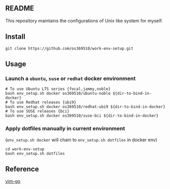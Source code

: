 ## README
This repository maintains the configurations of Unix like system for myself.  

## Install
```
git clone https://github.com/os369510/work-env-setup.git  
```

## Usage
### Launch a `ubuntu`, `suse` or `redhat` docker environment  
```
# To use Ubuntu LTS series {focal,jammy,noble}
bash env_setup.sh docker os369510/ubuntu-noble ${dir-to-bind-in-docker}
# To use Redhat releases {ubi9}
bash env_setup.sh docker os369510/redhat-ubi9 ${dir-to-bind-in-docker}
# To use SUSE releases {bci}
bash env_setup.sh docker os369510/suse-bci ${dir-to-bind-in-docker}
```

### Apply dotfiles manually in current environment  
(`env_setup.sh docker` will chain to `env_setup.sh dotfiles` in docker env)  
```
cd work-env-setup
bash env_setup.sh dotfiles
```

## Reference
[vim-go](https://github.com/fatih/vim-go)  
